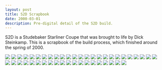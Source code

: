 ```yaml
---
layout: post
title: S2D Scrapbook
date: 2000-03-01
description: Pre-digital detail of the S2D build.
---
```

S2D is a Studebaker Starliner Coupe that was brought to life by Dick Steinkamp. This is a scrapbook of the build process, which finished around the spring of 2000.

![](/images/s2d_scrapbook/pg01_16567111608_o.jpg)
![](/images/s2d_scrapbook/pg02_16753510511_o.jpg)
![](/images/s2d_scrapbook/pg03_16568563269_o.jpg)
![](/images/s2d_scrapbook/pg04_16567295900_o.jpg)
![](/images/s2d_scrapbook/pg05_16134740823_o.jpg)
![](/images/s2d_scrapbook/pg06_16132372224_o.jpg)
![](/images/s2d_scrapbook/pg07_16132371244_o.jpg)
![](/images/s2d_scrapbook/pg09_16754674795_o.jpg)
![](/images/s2d_scrapbook/pg11_16753505051_o.jpg)
![](/images/s2d_scrapbook/pg12_16132369414_o.jpg)
![](/images/s2d_scrapbook/pg13_16547405217_o.jpg)
![](/images/s2d_scrapbook/pg14_16132368324_o.jpg)
![](/images/s2d_scrapbook/pg15_16134734653_o.jpg)
![](/images/s2d_scrapbook/pg16_16567288320_o.jpg)
![](/images/s2d_scrapbook/pg17_16567101708_o.jpg)
![](/images/s2d_scrapbook/pg18_16728775566_o.jpg)
![](/images/s2d_scrapbook/pg19_16754669095_o.jpg)
![](/images/s2d_scrapbook/pg20_16547401017_o.jpg)
![](/images/s2d_scrapbook/pg21_16754668075_o.jpg)
![](/images/s2d_scrapbook/pg22_16568551369_o.jpg)
![](/images/s2d_scrapbook/pg23_16547399007_o.jpg)
![](/images/s2d_scrapbook/pg24_16134728573_o.jpg)
![](/images/s2d_scrapbook/pg25_16547397167_o.jpg)
![](/images/s2d_scrapbook/pg26_16132358954_o.jpg)
![](/images/s2d_scrapbook/pg27_16134725553_o.jpg)
![](/images/s2d_scrapbook/pg28_16567093078_o.jpg)
![](/images/s2d_scrapbook/pg29_16134723763_o.jpg)
![](/images/s2d_scrapbook/pg30_16132355554_o.jpg)
![](/images/s2d_scrapbook/pg31_16547391767_o.jpg)
![](/images/s2d_scrapbook/pg32_16754658545_o.jpg)
![](/images/s2d_scrapbook/pg33_16567089338_o.jpg)
![](/images/s2d_scrapbook/pg34_16753591832_o.jpg)
![](/images/s2d_scrapbook/pg35_16753591062_o.jpg)
![](/images/s2d_scrapbook/pg36_16132351554_o.jpg)
![](/images/s2d_scrapbook/pg37_16134718393_o.jpg)
![](/images/s2d_scrapbook/pg38_16134718003_o.jpg)
![](/images/s2d_scrapbook/pg39_16728759916_o.jpg)
![](/images/s2d_scrapbook/pg40_16547385367_o.jpg)
![](/images/s2d_scrapbook/pg41_16754651945_o.jpg)
![](/images/s2d_scrapbook/pg42_16567268900_o.jpg)
![](/images/s2d_scrapbook/pg43_16132346284_o.jpg)
![](/images/s2d_scrapbook/pg44_16134712823_o.jpg)
![](/images/s2d_scrapbook/pg45_16753584192_o.jpg)
![](/images/s2d_scrapbook/pg46_16568533459_o.jpg)
![](/images/s2d_scrapbook/pg47_16132342834_o.jpg)
